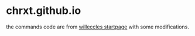 # chrxt.github.io

the commands code are from <a href="https://github.com/WillEccles/startpage">willeccles startpage</a> with some modifications.
<br>
